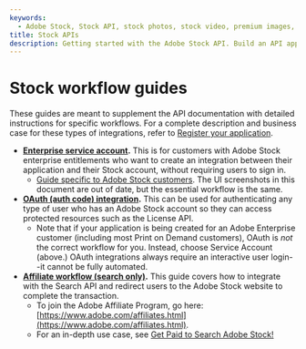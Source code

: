 ```yaml
---
keywords:
  - Adobe Stock, Stock API, stock photos, stock video, premium images, illustrations, Creative Cloud
title: Stock APIs
description: Getting started with the Adobe Stock API. Build an API application to access millions of royalty-free stock images, photos, graphics, vectors, video footage, illustrations, templates, 3d assets, editorial assets and high-quality premium content.
---
```


# Stock workflow guides

These guides are meant to supplement the API documentation with detailed instructions for specific workflows. For a complete description and business case for these types of integrations, refer to [Register your application](02-register-app.md).

*   **[Enterprise service account](https://developer.adobe.com/developer-console/docs/guides/authentication/ServiceAccountIntegration/).** This is for customers with Adobe Stock enterprise entitlements who want to create an integration between their application and their Stock account, without requiring users to sign in.
    *  [Guide specific to Adobe Stock customers](/Service-Account-API-workflow.pdf). The UI screenshots in this document are out of date, but the essential workflow is the same.
*   **[OAuth (auth code) integration](https://developer.adobe.com/developer-console/docs/guides/authentication/OAuthIntegration/).** This can be used for authenticating any type of user who has an Adobe Stock account so they can access protected resources such as the License API.
    *  Note that if your application is being created for an Adobe Enterprise customer (including most Print on Demand customers), OAuth is *not* the correct workflow for you. Instead, choose Service Account (above.) OAuth integrations always require an interactive user login--it cannot be fully automated.
*   **[Affiliate workflow (search only)](/Affiliate-API-workflow.pdf).** This guide covers how to integrate with the Search API and redirect users to the Adobe Stock website to complete the transaction.
    *  To join the Adobe Affiliate Program, go here: [https://www.adobe.com/affiliates.html](https://www.adobe.com/affiliates.html).
    *  For an in-depth use case, see [Get Paid to Search Adobe Stock!](https://medium.com/adobetech/get-paid-to-search-adobe-stock-e2ba9a7c0312)
